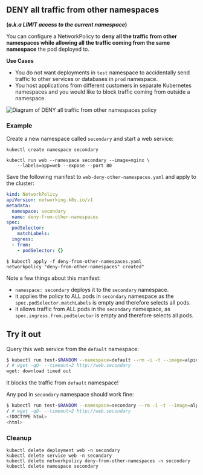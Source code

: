 ## DENY all traffic from other namespaces

__(_a.k.a  LIMIT access to the current namespace_)__

You can configure a NetworkPolicy to **deny all the traffic from other
namespaces while allowing all the traffic coming from the same namespace** the
pod deployed to.

**Use Cases**
- You do not want deployments in `test` namespace to accidentally
  send traffic to other services or databases in `prod` namespace.
- You host applications from different customers in separate Kubernetes
  namespaces and you would like to block traffic coming from outside a
  namespace.

![Diagram of DENY all traffic from other namespaces policy](img/4.gif)

### Example

Create a new namespace called `secondary` and start a web service:

```
kubectl create namespace secondary

kubectl run web --namespace secondary --image=nginx \
    --labels=app=web --expose --port 80
```

Save the following manifest to `web-deny-other-namespaces.yaml` and apply
to the cluster:

```yaml
kind: NetworkPolicy
apiVersion: networking.k8s.io/v1
metadata:
  namespace: secondary
  name: deny-from-other-namespaces
spec:
  podSelector:
    matchLabels:
  ingress:
  - from:
    - podSelector: {}
```

```
$ kubectl apply -f deny-from-other-namespaces.yaml
networkpolicy "deny-from-other-namespaces" created"
```

Note a few things about this manifest:

- `namespace: secondary` deploys it to the `secondary` namespace.
- it applies the policy to ALL pods in `secondary` namespace as the
  `spec.podSelector.matchLabels` is empty and therefore selects all pods.
- it allows traffic from ALL pods in the `secondary` namespace, as
   `spec.ingress.from.podSelector` is empty and therefore selects all pods.

## Try it out

Query this web service from the `default` namespace:

```sh
$ kubectl run test-$RANDOM --namespace=default --rm -i -t --image=alpine -- sh
/ # wget -qO- --timeout=2 http://web.secondary
wget: download timed out
```

It blocks the traffic from `default` namespace!

Any pod in `secondary` namespace should work fine:

```sh
$ kubectl run test-$RANDOM --namespace=secondary --rm -i -t --image=alpine -- sh
/ # wget -qO- --timeout=2 http://web.secondary
<!DOCTYPE html>
<html>
```

### Cleanup

    kubectl delete deployment web -n secondary
    kubectl delete service web -n secondary
    kubectl delete networkpolicy deny-from-other-namespaces -n secondary
    kubectl delete namespace secondary
